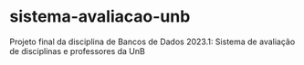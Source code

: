 # sistema-avaliacao-unb
Projeto final da disciplina de Bancos de Dados 2023.1: Sistema de avaliação de disciplinas e professores da UnB
